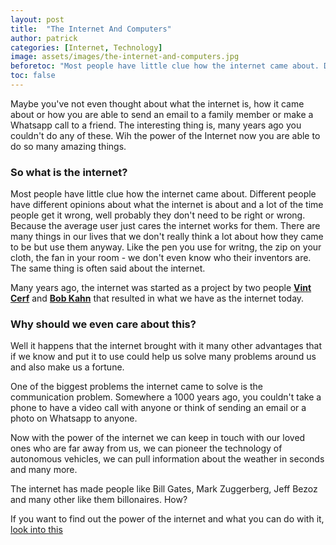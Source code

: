 ```yaml
---
layout: post
title:  "The Internet And Computers"
author: patrick
categories: [Internet, Technology]
image: assets/images/the-internet-and-computers.jpg
beforetoc: "Most people have little clue how the internet came about. Different people have different opinions about what the internet is about.. "
toc: false
---
```


Maybe you've not even thought about what the internet is, how it came about or how you are able to send an email to a family member or make a Whatsapp call to a friend. The interesting thing is, many years ago you couldn't do any of these. Wih the power of the Internet now you are able to do so many amazing things.

### So what is the internet?

Most people have little clue how the internet came about. Different people have different opinions about what the internet is about and a lot of the time people get it wrong, well probably they don't need to be right or wrong. Because the average user just cares the internet works for them. There are many things in our lives that we don't really think a lot about how they came to be but use them anyway. Like the pen you use for writng, the zip on your cloth, the fan in your room - we don't even know who their inventors are. The same thing is often said about the internet.

Many years ago, the internet was started as a project by two people **[Vint Cerf](https://en.wikipedia.org/wiki/Vint_Cerf)** and **[Bob Kahn](https://en.wikipedia.org/wiki/Bob_Kahn)** that resulted in what we have as the internet today.

### Why should we even care about this?

Well it happens that the internet brought with it many other advantages that if we know and put it to use could help us solve many problems around us and also make us a fortune.

One of the biggest problems the internet came to solve is the communication problem. Somewhere a 1000 years ago, you couldn't take a phone to have a video call with anyone or think of sending an email or a photo on Whatsapp to anyone.

Now with the power of the internet we can keep in touch with our loved ones who are far away from us, we can pioneer the technology of autonomous vehicles, we can pull information about the weather in seconds and many more.

The internet has made people like Bill Gates, Mark Zuggerberg, Jeff Bezoz and many other like them billonaires. How?

If you want to find out the power of the internet and what you can do with it, [look into this](https://www.youtube.com/watch?v=Dxcc6ycZ73M&list=PLkZYeFmDuaN21nQjzE4RLLNccK_YP0P0)
